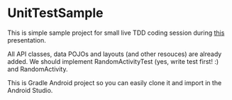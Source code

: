 # UnitTestSample

This is simple sample project for small live TDD coding session during [this](https://docs.google.com/presentation/d/1OwvIC9jnqOmZJeVwcKEg18jffWWk1LE5ZZl2v1tFIhM/edit?usp=sharing) presentation.


All API classes, data POJOs and layouts (and other resouces) are already added. We should implement RandomActivityTest (yes, write test first! :) and RandomActivity.

This is Gradle Android project so you can easily clone it and import in the Android Studio.

